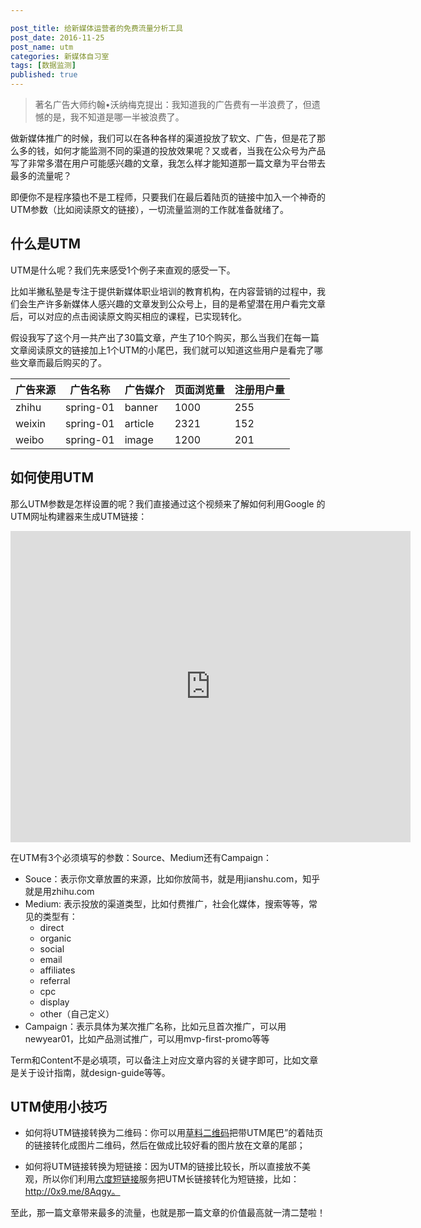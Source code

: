 ```yaml
---

post_title: 给新媒体运营者的免费流量分析工具
post_date: 2016-11-25 
post_name: utm
categories: 新媒体自习室
tags: [数据监测]
published: true
---
```


> 著名广告大师约翰•沃纳梅克提出：我知道我的广告费有一半浪费了，但遗憾的是，我不知道是哪一半被浪费了。

做新媒体推广的时候，我们可以在各种各样的渠道投放了软文、广告，但是花了那么多的钱，如何才能监测不同的渠道的投放效果呢？又或者，当我在公众号为产品写了非常多潜在用户可能感兴趣的文章，我怎么样才能知道那一篇文章为平台带去最多的流量呢？

即便你不是程序猿也不是工程师，只要我们在最后着陆页的链接中加入一个神奇的UTM参数（比如阅读原文的链接），一切流量监测的工作就准备就绪了。

## 什么是UTM

UTM是什么呢？我们先来感受1个例子来直观的感受一下。

比如半撇私塾是专注于提供新媒体职业培训的教育机构，在内容营销的过程中，我们会生产许多新媒体人感兴趣的文章发到公众号上，目的是希望潜在用户看完文章后，可以对应的点击阅读原文购买相应的课程，已实现转化。

假设我写了这个月一共产出了30篇文章，产生了10个购买，那么当我们在每一篇文章阅读原文的链接加上1个UTM的小尾巴，我们就可以知道这些用户是看完了哪些文章而最后购买的了。

| 广告来源   | 广告名称      | 广告媒介    | 页面浏览量 | 注册用户量 |
| ------ | --------- | ------- | ----- | ----- |
| zhihu  | spring-01 | banner  | 1000  | 255   |
| weixin | spring-01 | article | 2321  | 152   |
| weibo  | spring-01 | image   | 1200  | 201   |



## 如何使用UTM

那么UTM参数是怎样设置的呢？我们直接通过这个视频来了解如何利用Google 的UTM网址构建器来生成UTM链接：

<iframe frameborder="0" width="640" height="498" src="https://v.qq.com/iframe/player.html?vid=f0362lhm810&tiny=0&auto=0" allowfullscreen></iframe>

在UTM有3个必须填写的参数：Source、Medium还有Campaign：

- Souce：表示你文章放置的来源，比如你放简书，就是用jianshu.com，知乎就是用zhihu.com
- Medium: 表示投放的渠道类型，比如付费推广，社会化媒体，搜索等等，常见的类型有：
  - direct
  - organic
  - social
  - email
  - affiliates
  - referral
  - cpc
  - display
  - other（自己定义）
- Campaign：表示具体为某次推广名称，比如元旦首次推广，可以用newyear01，比如产品测试推广，可以用mvp-first-promo等等

Term和Content不是必填项，可以备注上对应文章内容的关键字即可，比如文章是关于设计指南，就design-guide等等。

## UTM使用小技巧

- 如何将UTM链接转换为二维码：你可以用[草料二维码](http://cli.im/)把带UTM尾巴”的着陆页的链接转化成图片二维码，然后在做成比较好看的图片放在文章的尾部；


- 如何将UTM链接转换为短链接：因为UTM的链接比较长，所以直接放不美观，所以你们利用[六度短链接](https://0x3.me/)服务把UTM长链接转化为短链接，比如：http://0x9.me/8Aqgy。

至此，那一篇文章带来最多的流量，也就是那一篇文章的价值最高就一清二楚啦！